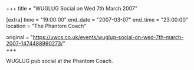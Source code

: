 +++
title = "WUGLUG Social on Wed 7th March 2007"

[extra]
time = "19:00:00"
end_date = "2007-03-07"
end_time = "23:00:00"
location = "The Phantom Coach"

original = "https://uwcs.co.uk/events/wuglug-social-on-wed-7th-march-2007-1474488990273/"    
+++

WUGLUG pub social at the Phantom Coach.

